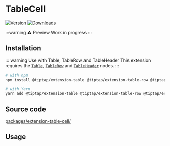 # TableCell
[![Version](https://img.shields.io/npm/v/@tiptap/extension-table-cell.svg?label=version)](https://www.npmjs.com/package/@tiptap/extension-table-cell)
[![Downloads](https://img.shields.io/npm/dm/@tiptap/extension-table-cell.svg)](https://npmcharts.com/compare/@tiptap/extension-table-cell?minimal=true)

:::warning ⚠️ Preview
Work in progress
:::

## Installation
::: warning Use with Table, TableRow and TableHeader
This extension requires the [`Table`](/api/nodes/table), [`TableRow`](/api/nodes/table-row) and [`TableHeader`](/api/nodes/table-header) nodes.
:::

```bash
# with npm
npm install @tiptap/extension-table @tiptap/extension-table-row @tiptap/extension-table-header @tiptap/extension-table-cell

# with Yarn
yarn add @tiptap/extension-table @tiptap/extension-table-row @tiptap/extension-table-header @tiptap/extension-table-cell
```

## Source code
[packages/extension-table-cell/](https://github.com/ueberdosis/tiptap-next/blob/main/packages/extension-table-cell/)

## Usage
<demo name="Nodes/Table" />
